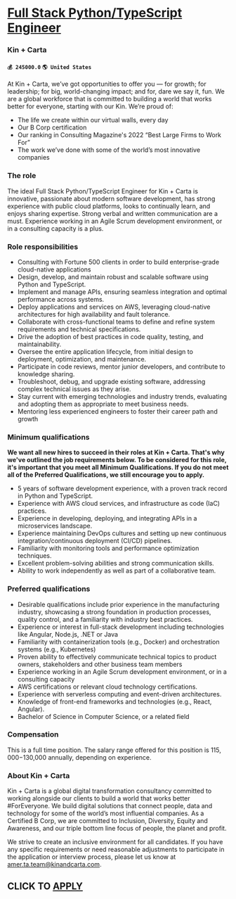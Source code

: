 # [Full Stack Python/TypeScript Engineer](https://www.remotewlb.com/apply/full-stack-python-typescript-engineer)  
### Kin + Carta  
#### `💰 245000.0` `🌎 United States`  

At Kin + Carta, we’ve got opportunities to offer you — for growth; for leadership; for big, world-changing impact; and for, dare we say it, fun. We are a global workforce that is committed to building a world that works better for everyone, starting with our Kin. We’re proud of:

  * The life we create within our virtual walls, every day
  * Our B Corp certification
  * Our ranking in Consulting Magazine's 2022 “Best Large Firms to Work For”
  * The work we’ve done with some of the world’s most innovative companies 

### The role

The ideal Full Stack Python/TypeScript Engineer for Kin + Carta is innovative, passionate about modern software development, has strong experience with public cloud platforms, looks to continually learn, and enjoys sharing expertise. Strong verbal and written communication are a must. Experience working in an Agile Scrum development environment, or in a consulting capacity is a plus.

### Role responsibilities

  * Consulting with Fortune 500 clients in order to build enterprise-grade cloud-native applications
  * Design, develop, and maintain robust and scalable software using Python and TypeScript.
  * Implement and manage APIs, ensuring seamless integration and optimal performance across systems.
  * Deploy applications and services on AWS, leveraging cloud-native architectures for high availability and fault tolerance.
  * Collaborate with cross-functional teams to define and refine system requirements and technical specifications.
  * Drive the adoption of best practices in code quality, testing, and maintainability.
  * Oversee the entire application lifecycle, from initial design to deployment, optimization, and maintenance.
  * Participate in code reviews, mentor junior developers, and contribute to knowledge sharing.
  * Troubleshoot, debug, and upgrade existing software, addressing complex technical issues as they arise.
  * Stay current with emerging technologies and industry trends, evaluating and adopting them as appropriate to meet business needs.
  * Mentoring less experienced engineers to foster their career path and growth

### Minimum qualifications

 **We want all new hires to succeed in their roles at Kin + Carta. That's why we've outlined the job requirements below. To be considered for this role, it's important that you meet all Minimum Qualifications. If you do not meet all of the Preferred Qualifications, we still encourage you to apply.**

  * 5 years of software development experience, with a proven track record in Python and TypeScript.
  * Experience with AWS cloud services, and infrastructure as code (IaC) practices.
  * Experience in developing, deploying, and integrating APIs in a microservices landscape.
  * Experience maintaining DevOps cultures and setting up new continuous integration/continuous deployment (CI/CD) pipelines.
  * Familiarity with monitoring tools and performance optimization techniques.
  * Excellent problem-solving abilities and strong communication skills.
  * Ability to work independently as well as part of a collaborative team.

### Preferred qualifications

  * Desirable qualifications include prior experience in the manufacturing industry, showcasing a strong foundation in production processes, quality control, and a familiarity with industry best practices.
  * Experience or interest in full-stack development including technologies like Angular, Node.js, .NET or Java
  * Familiarity with containerization tools (e.g., Docker) and orchestration systems (e.g., Kubernetes)
  * Proven ability to effectively communicate technical topics to product owners, stakeholders and other business team members
  * Experience working in an Agile Scrum development environment, or in a consulting capacity
  * AWS certifications or relevant cloud technology certifications.
  * Experience with serverless computing and event-driven architectures.
  * Knowledge of front-end frameworks and technologies (e.g., React, Angular).
  * Bachelor of Science in Computer Science, or a related field

### **Compensation**

This is a full time position. The salary range offered for this position is $115,000-$130,000 annually, depending on experience.

### About Kin + Carta

Kin + Carta is a global digital transformation consultancy committed to working alongside our clients to build a world that works better #ForEveryone. We build digital solutions that connect people, data and technology for some of the world’s most influential companies. As a Certified B Corp, we are committed to Inclusion, Diversity, Equity and Awareness, and our triple bottom line focus of people, the planet and profit.

We strive to create an inclusive environment for all candidates. If you have any specific requirements or need reasonable adjustments to participate in the application or interview process, please let us know at amer.ta.team@kinandcarta.com.

  
## CLICK TO [APPLY](https://www.remotewlb.com/apply/full-stack-python-typescript-engineer)

